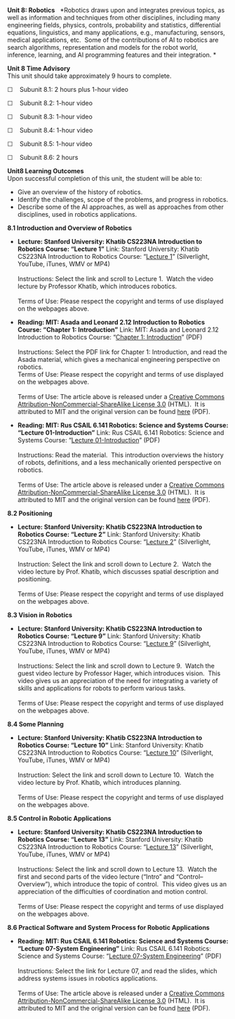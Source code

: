 **Unit 8: Robotics** <span id="8"></span> 
*Robotics draws upon and integrates previous topics, as well as
information and techniques from other disciplines, including many
engineering fields, physics, controls, probability and statistics,
differential equations, linguistics, and many applications, e.g.,
manufacturing, sensors, medical applications, etc.  Some of the
contributions of AI to robotics are search algorithms, representation
and models for the robot world, inference, learning, and AI programming
features and their integration. *

**Unit 8 Time Advisory**  
This unit should take approximately 9 hours to complete.  
  
 ☐    Subunit 8.1: 2 hours plus 1-hour video  
  
 ☐    Subunit 8.2: 1-hour video  
  
 ☐    Subunit 8.3: 1-hour video  
  
 ☐    Subunit 8.4: 1-hour video  
  
 ☐    Subunit 8.5: 1-hour video  
  
 ☐    Subunit 8.6: 2 hours

**Unit8 Learning Outcomes**  
Upon successful completion of this unit, the student will be able to:  
  
-   Give an overview of the history of robotics.
-   Identify the challenges, scope of the problems, and progress in
    robotics.
-   Describe some of the AI approaches, as well as approaches from other
    disciplines, used in robotics applications.

**8.1 Introduction and Overview of Robotics** <span id="8.1"></span> 
-   **Lecture: Stanford University: Khatib CS223NA Introduction to
    Robotics Course: “Lecture 1”**
    Link: Stanford University: Khatib CS223NA Introduction to Robotics
    Course: “[Lecture
    1](http://see.stanford.edu/see/lecturelist.aspx?coll=86cc8662-f6e4-43c3-a1be-b30d1d179743)”
    (Silverlight, YouTube, iTunes, WMV or MP4)  
        
     Instructions: Select the link and scroll to Lecture 1.  Watch the
    video lecture by Professor Khatib, which introduces robotics.  
        
     Terms of Use: Please respect the copyright and terms of use
    displayed on the webpages above.

-   **Reading: MIT: Asada and Leonard 2.12 Introduction to Robotics
    Course: “Chapter 1: Introduction”**
    Link: MIT: Asada and Leonard 2.12 Introduction to Robotics Course:
    “[Chapter 1:
    Introduction](https://resources.saylor.org/archived/wp-content/uploads/2011/11/CS405-8.1-mit-Intro-Robotics.pdf)”
    (PDF)  
        
     Instructions: Select the PDF link for Chapter 1: Introduction, and
    read the Asada material, which gives a mechanical engineering
    perspective on robotics.  
     Terms of Use: Please respect the copyright and terms of use
    displayed on the webpages above.  
        
     Terms of Use: The article above is released under a [Creative
    Commons Attribution-NonCommercial-ShareAlike License
    3.0](http://creativecommons.org/licenses/by-nc-sa/3.0/) (HTML).  It
    is attributed to MIT and the original version can be found
    [here](http://ocw.mit.edu/courses/mechanical-engineering/2-12-introduction-to-robotics-fall-2005/lecture-notes/)
    (PDF).

-   **Reading: MIT: Rus CSAIL 6.141 Robotics: Science and Systems
    Course: “Lecture 01-Introduction”**
    Link: Rus CSAIL 6.141 Robotics: Science and Systems Course:
    “[Lecture
    01-Introduction](https://resources.saylor.org/archived/wp-content/uploads/2011/11/CS405-8.1-MIT3.pdf)”
    (PDF)  
        
     Instructions: Read the material.  This introduction overviews the
    history of robots, definitions, and a less mechanically oriented
    perspective on robotics.  
        
     Terms of Use: The article above is released under a [Creative
    Commons Attribution-NonCommercial-ShareAlike License
    3.0](http://creativecommons.org/licenses/by-nc-sa/3.0/) (HTML).  It
    is attributed to MIT and the original version can be found
    [here](http://roboticscourseware.org/1-full-robotics-courses/robotics-science-and-systems-mit-csail-6.141/robotics-science-and-systems-mit-csail-6.141-lectures)
    (PDF).

**8.2 Positioning** <span id="8.2"></span> 
-   **Lecture: Stanford University: Khatib CS223NA Introduction to
    Robotics Course: “Lecture 2”**
    Link: Stanford University: Khatib CS223NA Introduction to Robotics
    Course: “[Lecture
    2](http://see.stanford.edu/see/lecturelist.aspx?coll=86cc8662-f6e4-43c3-a1be-b30d1d179743)”
    (Silverlight, YouTube, iTunes, WMV or MP4)  
        
     Instruction: Select the link and scroll down to Lecture 2.  Watch
    the video lecture by Prof. Khatib, which discusses spatial
    description and positioning.  
        
     Terms of Use: Please respect the copyright and terms of use
    displayed on the webpages above.

**8.3 Vision in Robotics** <span id="8.3"></span> 
-   **Lecture: Stanford University: Khatib CS223NA Introduction to
    Robotics Course: “Lecture 9”**
    Link: Stanford University: Khatib CS223NA Introduction to Robotics
    Course: “[Lecture
    9](http://see.stanford.edu/see/lecturelist.aspx?coll=86cc8662-f6e4-43c3-a1be-b30d1d179743)”
    (Silverlight, YouTube, iTunes, WMV or MP4)  
        
     Instructions: Select the link and scroll down to Lecture 9.  Watch
    the guest video lecture by Professor Hager, which introduces
    vision.  This video gives us an appreciation of the need for
    integrating a variety of skills and applications for robots to
    perform various tasks.  
        
     Terms of Use: Please respect the copyright and terms of use
    displayed on the webpages above.

**8.4 Some Planning** <span id="8.4"></span> 
-   **Lecture: Stanford University: Khatib CS223NA Introduction to
    Robotics Course: “Lecture 10”**
    Link: Stanford University: Khatib CS223NA Introduction to Robotics
    Course: “[Lecture
    10](http://see.stanford.edu/see/lecturelist.aspx?coll=86cc8662-f6e4-43c3-a1be-b30d1d179743)”
    (Silverlight, YouTube, iTunes, WMV or MP4)  
        
     Instruction: Select the link and scroll down to Lecture 10.  Watch
    the video lecture by Prof. Khatib, which introduces planning.  
        
     Terms of Use: Please respect the copyright and terms of use
    displayed on the webpages above.

**8.5 Control in Robotic Applications** <span id="8.5"></span> 
-   **Lecture: Stanford University: Khatib CS223NA Introduction to
    Robotics Course: “Lecture 13”**
    Link: Stanford University: Khatib CS223NA Introduction to Robotics
    Course: “[Lecture
    13](http://see.stanford.edu/see/lecturelist.aspx?coll=86cc8662-f6e4-43c3-a1be-b30d1d179743)”
    (Silverlight, YouTube, iTunes, WMV or MP4)  
        
     Instructions: Select the link and scroll down to Lecture 13.  Watch
    the first and second parts of the video lecture (“Intro” and
    “Control–Overview”), which introduce the topic of control.  This
    video gives us an appreciation of the difficulties of coordination
    and motion control.  
        
     Terms of Use: Please respect the copyright and terms of use
    displayed on the webpages above.

**8.6 Practical Software and System Process for Robotic Applications**
<span id="8.6"></span> 
-   **Reading: MIT: Rus CSAIL 6.141 Robotics: Science and Systems
    Course: “Lecture 07-System Engineering”**
    Link: Rus CSAIL 6.141 Robotics: Science and Systems Course:
    “[Lecture 07-System
    Engineering](https://resources.saylor.org/archived/wp-content/uploads/2011/11/CS405-8.6-MIT.pdf)”
    (PDF)  
        
     Instructions: Select the link for Lecture 07, and read the slides,
    which address systems issues in robotics applications.  
        
     Terms of Use: The article above is released under a [Creative
    Commons Attribution-NonCommercial-ShareAlike License
    3.0](http://creativecommons.org/licenses/by-nc-sa/3.0/) (HTML).  It
    is attributed to MIT and the original version can be found
    [here](http://roboticscourseware.org/1-full-robotics-courses/robotics-science-and-systems-mit-csail-6.141/robotics-science-and-systems-mit-csail-6.141-lectures)
    (PDF).


